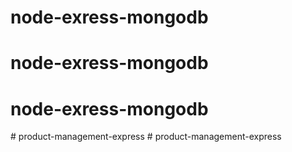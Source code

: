 # node-exress-mongodb
# node-exress-mongodb
# node-exress-mongodb
#   p r o d u c t - m a n a g e m e n t - e x p r e s s  
 #   p r o d u c t - m a n a g e m e n t - e x p r e s s  
 